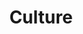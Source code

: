 ---
layout: topic
id: culture
permalink: /culture/
title: Culture
nav: true
nav-order: 5
intro: Get with the culture of Tobago. There’s a unique island identity to revel in, from delicious local dishes to late-night parties. Go lime like the locals.


topics:

  - id: foodie-treasures
    title: Foodie Treasures
    description:
      - You’re going to find irresistible Caribbean staples on Tobago; that lip-smacking heat from the scotch bonnet, the sweet tang of mango and pineapple, and the smoky flavours of grilled meats and fish. On the street, Doubles (a kind of curried-chickpea-fried-sandwich bite of heaven), roti, and chow (a bowl of chopped fruits spiced and seasoned to perfection) are the best on-the-go snacks. For the best local flavour, try that Tobago staple – curried crab and dumplings. Over at Store Bay, you’ll find a string of shacked vendors; everyone has their favourite, dishing up the island’s signature (and wonderfully messy) dish.
      - For proper dining, you’re spoilt for choice. Family-run eateries are found across the island, with menus that reflect the wealth of local produce on offer; think the freshest fish and locally-grown fruit and vegetables. Lobster is one of the island’s masterstrokes, so head to Tobago Paradise Travel & Grill (a nice, short, catchy title) for some of the best lobster in Tobago, topped by rustic beachfront dining. For more dining with a view, don’t miss the effortlessly romantic Makara, where Creole shrimp with cassava grits and blackened fish with coconut sauce are dished up on a balcony overlooking Buccoo Bay. For creative fusion feasts, Brown Cow puts creative twists on classic dishes, using only the best local ingredients.

  - id: the-rum-shack-lime-sunday-school
    title: The Rum Shack Lime & Sunday&nbsp;School
    description:
      - Go lime with the locals. In this corner of the Caribbean, liming is a wonderful turn of phrase for hanging out, those small, impromptu gatherings after work, as the sun sets. And the centre of local life? That Caribbean stalwart, the much-loved and humble rum shack. These colourful bars are always buzzing with activity, and are the best place to meet the warm people of the island. Head for the nostalgia of Pumpy’s, or chill at the beach bar Bago. Ocean view is popular on a Friday, when the barbecue is rolled out and the souse is a-plenty. For unmatched beauty, Bacolet Beach Bar is the place to grab a cocktail, with treehouse seating and verandas overlooking a quiet cove.
      - The cross-island weekend hangout starts at 10pm in Buccoo. You’ll find the usual tourist fare before that time; the steel-pan band will be playing, with rum cocktails in flow. In the background however, the speaker boxes are being strung up, and locals begin to fill the area. The band stops playing and the rumble of the subwoofers starts. This is Sunday School. Dancehall, calypso, soca and more fill the air with an electricity that moves a now bumping dance floor to attention. This is the party to head for on Tobago – don’t miss it.

  - id: island-heritage
    title: Island Heritage
    description:
      - Discover what shaped modern Tobago at a number of historic and cultural sights. Along the coastline, you’ll find the imposing defensive forts of Tobago’s former colonisers. Fort King George sits high over Scarborough, cannons firmly set across the Atlantic. Built during the 1770s, it traces the turbulent times when France and Britain wrestled for control over the island. It now houses the Tobago Museum, which holds prized colonial artefacts and rare Amerindian remains. Fort James is another worth a look, looming over Tobago’s old capital Plymouth; the views from the top are spectacular. Whilst your there, don’t miss Plymouth’s mystery grave – the cryptic inscription has puzzled people for generations.
      - Talking of tombstones, be sure to ask locals about the grave and legend of Gang Gang Sara. The slave witch’s tragedy echoes a chilling and deeply sad zeitgeist of slavery. From folkloric tales to the Tobagonian immortalised – don’t miss the Kimme Museum. The artist Luis Kimme spent years crafting idiosyncratic sculptures of the people around her, now housed in her former home turned museum. A fascinating cultural landmark that heroes the people of the island.
---
